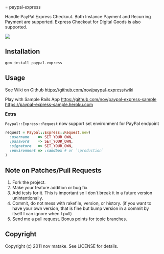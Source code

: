 = paypal-express

Handle PayPal Express Checkout.
Both Instance Payment and Recurring Payment are supported.
Express Checkout for Digital Goods is also supported.

[<img src="https://secure.travis-ci.org/nov/paypal-express.png" />](http://travis-ci.org/nov/paypal-express)

## Installation

    gem install paypal-express

## Usage

See Wiki on Github
https://github.com/nov/paypal-express/wiki

Play with Sample Rails App
https://github.com/nov/paypal-express-sample
https://paypal-express-sample.heroku.com

**Extra**

`Paypal::Express::Request` now support set environment for PayPal endpoint

```ruby
request = Paypal::Express::Request.new(
  :username    => SET_YOUR_OWN,
  :password    => SET_YOUR_OWN,
  :signature   => SET_YOUR_OWN,
  :environment => :sandbox # or `:production`
)
```

## Note on Patches/Pull Requests

1. Fork the project.
2. Make your feature addition or bug fix.
3. Add tests for it. This is important so I don't break it in a future version unintentionally.
4. Commit, do not mess with rakefile, version, or history. (if you want to have your own version, that is fine but bump version in a commit by itself I can ignore when I pull)
5. Send me a pull request. Bonus points for topic branches.

## Copyright

Copyright (c) 2011 nov matake. See LICENSE for details.
